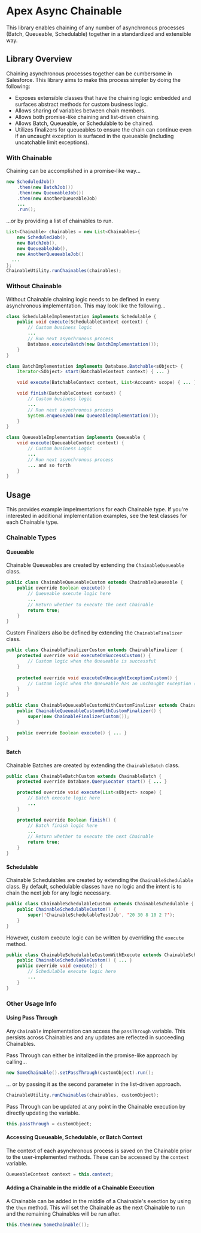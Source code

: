 # Apex Async Chainable
This library enables chaining of any number of asynchronous processes (Batch, Queueable, Schedulable) together in a standardized and extensible way.

## Library Overview
Chaining asynchronous processes together can be cumbersome in Salesforce. This library aims to make this process simpler by doing the following:
* Exposes extensible classes that have the chaining logic embedded and surfaces abstract methods for custom business logic.
* Allows sharing of variables between chain members.
* Allows both promise-like chaining and list-driven chaining.
* Allows Batch, Queueable, or Schedulable to be chained.
* Utilizes finalizers for queueables to ensure the chain can continue even if an uncaught exception is surfaced in the queueable (including uncatchable limit exceptions).
### With Chainable
Chaining can be accomplished in a promise-like way...
```java
new ScheduledJob()
    .then(new BatchJob())
    .then(new QueueableJob())
    .then(new AnotherQueueableJob)
    ...
    .run();
```
...or by providing a list of chainables to run.
```java
List<Chainable> chainables = new List<Chainables>{
    new ScheduledJob(),
    new BatchJob(),
    new QueueableJob(),
    new AnotherQueueableJob()
  ...
};
ChainableUtility.runChainables(chainables);
```
### Without Chainable
Without Chainable chaining logic needs to be defined in every asynchronous implementation. This may look like the following... 
```java
class SchedulableImplementation implements Schedulable {
    public void execute(SchedulableContext context) { 
        // Custom business logic
        ...
        // Run next asynchronous process
        Database.executeBatch(new BatchImplementation());
    }
}
```
```java
class BatchImplementation implements Database.Batchable<sObject> {
    Iterator<SObject> start(BatchableContext context) { ... }

    void execute(BatchableContext context, List<Account> scope) { ... }

    void finish(BatchableContext context) {
        // Custom business logic
        ...
        // Run next asynchronous process
        System.enqueueJob(new QueueableImplementation());
    }
}
```
```java
class QueueableImplementation implements Queueable {
    void execute(QueueableContext context) { 
        // Custom business Logic
        ...
        // Run next asynchronous process
        ... and so forth
    }
}
```

## Usage
This provides example impelmentations for each Chainable type. If you're interested in additional implementation examples, see the test classes for each Chainable type.
### Chainable Types
#### Queueable
Chainable Queueables are created by extending the `ChainableQueueable` class.
```java
public class ChainableQueueableCustom extends ChainableQueueable {
    public override Boolean execute() {
        // Queueable execute logic here
        ...
        // Return whether to execute the next Chainable
        return true;
    }
}
```
Custom Finalizers also be defined by extending the `ChainableFinalizer` class.
```java
public class ChainableFinalizerCustom extends ChainableFinalizer {
    protected override void executeOnSuccessCustom() {
        // Custom logic when the Queueable is successful
    }
    
    protected override void executeOnUncaughtExceptionCustom() {
        // Custom logic when the Queueable has an unchaught exception (including uncatchable limit exceptions)
    }
}
```
```java
public class ChainableQueueableCustomWithCustomFinalizer extends ChainableQueueable {
    public ChainableQueueableCustomWithCustomFinalizer() {
        super(new ChainableFinalizerCustom());
    }

    public override Boolean execute() { ... }
}
```
#### Batch
Chainable Batches are created by extending the `ChainableBatch` class.
```java
public class ChainableBatchCustom extends ChainableBatch {
    protected override Database.QueryLocator start() { ... }

    protected override void execute(List<sObject> scope) {
        // Batch execute logic here
        ...
    }

    protected override Boolean finish() {
        // Batch finish logic here
        ...
        // Return whether to execute the next Chainable
        return true;
    }
}
```
#### Schedulable
Chainable Schedulables are created by extending the `ChainableSchedulable` class. By default, schedulable classes have no logic and the intent is to chain the next job for any logic necessary.
```java
public class ChainableSchedulableCustom extends ChainableSchedulable {
    public ChainableSchedulableCustom() {
        super('ChainableSchedulableTestJob', '20 30 8 10 2 ?');
    }
}
```
However, custom execute logic can be written by overriding the `execute` method.
```java
public class ChainableSchedulableCustomWithExecute extends ChainableSchedulable {
    public ChainableSchedulableCustom() { ... }
    public override void execute() {
        // Schedulable execute logic here
        ...
    }
}
```
### Other Usage Info
#### Using Pass Through
Any `Chainable` implementation can access the `passThrough` variable. This persists across Chainables and any updates are reflected in succeeding Chainables.

Pass Through can either be initalized in the promise-like approach by calling...
```java
new SomeChainable().setPassThrough(customObject).run();
```
... or by passing it as the second parameter in the list-driven approach.
```java
ChainableUtility.runChainables(chainables, customObject);
```
Pass Through can be updated at any point in the Chainable execution by directly updating the variable.
```java
this.passThrough = customObject;
```
#### Accessing Queueable, Schedulable, or Batch Context
The context of each asynchronous process is saved on the Chainable prior to the user-implemented methods. These can be accessed by the `context` variable.
```java
QueueableContext context = this.context;
```
#### Adding a Chainable in the middle of a Chainable Execution
A Chainable can be added in the middle of a Chainable's exection by using the `then` method. This will set the Chainable as the next Chainable to run and the remaining Chainables will be run after.
```java
this.then(new SomeChainable());
```